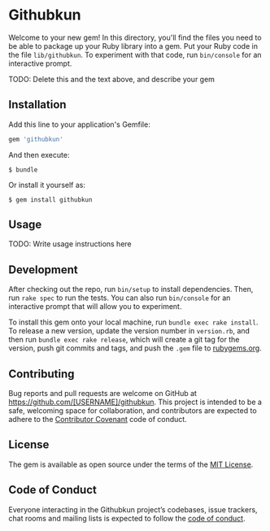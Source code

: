 # Githubkun

Welcome to your new gem! In this directory, you'll find the files you need to be able to package up your Ruby library into a gem. Put your Ruby code in the file `lib/githubkun`. To experiment with that code, run `bin/console` for an interactive prompt.

TODO: Delete this and the text above, and describe your gem

## Installation

Add this line to your application's Gemfile:

```ruby
gem 'githubkun'
```

And then execute:

    $ bundle

Or install it yourself as:

    $ gem install githubkun

## Usage

TODO: Write usage instructions here

## Development

After checking out the repo, run `bin/setup` to install dependencies. Then, run `rake spec` to run the tests. You can also run `bin/console` for an interactive prompt that will allow you to experiment.

To install this gem onto your local machine, run `bundle exec rake install`. To release a new version, update the version number in `version.rb`, and then run `bundle exec rake release`, which will create a git tag for the version, push git commits and tags, and push the `.gem` file to [rubygems.org](https://rubygems.org).

## Contributing

Bug reports and pull requests are welcome on GitHub at https://github.com/[USERNAME]/githubkun. This project is intended to be a safe, welcoming space for collaboration, and contributors are expected to adhere to the [Contributor Covenant](http://contributor-covenant.org) code of conduct.

## License

The gem is available as open source under the terms of the [MIT License](https://opensource.org/licenses/MIT).

## Code of Conduct

Everyone interacting in the Githubkun project’s codebases, issue trackers, chat rooms and mailing lists is expected to follow the [code of conduct](https://github.com/[USERNAME]/githubkun/blob/master/CODE_OF_CONDUCT.md).
